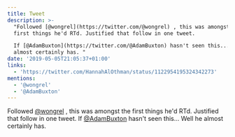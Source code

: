 ```yaml
---
title: Tweet
description: >-
  "Followed [@wongrel](https://twitter.com/@wongrel) , this was amongst the
  first things he'd RTd. Justified that follow in one tweet.

  If [@AdamBuxton](https://twitter.com/@AdamBuxton) hasn't seen this... Well he
  almost certainly has. "
date: '2019-05-05T21:05:37+01:00'
links:
  - 'https://twitter.com/HannahAlOthman/status/1122954195324342273'
mentions:
  - '@wongrel'
  - '@AdamBuxton'
---
```

Followed [@wongrel](https://twitter.com/@wongrel) , this was amongst the first things he'd RTd. Justified that follow in one tweet.
If [@AdamBuxton](https://twitter.com/@AdamBuxton) hasn't seen this... Well he almost certainly has. 
